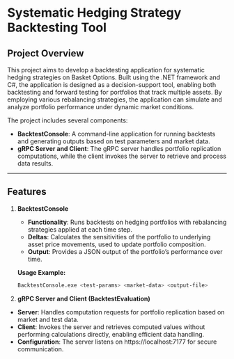 # **Systematic Hedging Strategy Backtesting Tool**

## **Project Overview**

This project aims to develop a backtesting application for systematic hedging strategies on Basket Options. Built using the .NET framework and C#, the application is designed as a decision-support tool, enabling both backtesting and forward testing for portfolios that track multiple assets. By employing various rebalancing strategies, the application can simulate and analyze portfolio performance under dynamic market conditions.

The project includes several components:
- **BacktestConsole**: A command-line application for running backtests and generating outputs based on test parameters and market data.
- **gRPC Server and Client**: The gRPC server handles portfolio replication computations, while the client invokes the server to retrieve and process data results.

---

## **Features**

1. **BacktestConsole**
   - **Functionality**: Runs backtests on hedging portfolios with rebalancing strategies applied at each time step.
   - **Deltas**: Calculates the sensitivities of the portfolio to underlying asset price movements, used to update portfolio composition.
   - **Output**: Provides a JSON output of the portfolio’s performance over time.

   **Usage Example:**
   ```bash
   BacktestConsole.exe <test-params> <market-data> <output-file>
>
2. **gRPC Server and Client (BacktestEvaluation)**

  - **Server**: Handles computation requests for portfolio replication based on market and test data.
  - **Client**: Invokes the server and retrieves computed values without performing calculations directly, enabling efficient data handling.
  - **Configuration**: The server listens on https://localhost:7177 for secure communication.
